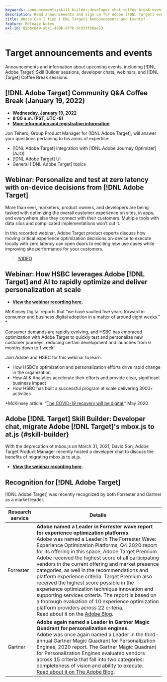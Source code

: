 ```yaml
---
keywords: announcements;skill builder;developer chat;coffee break;events;forrester;gartner;webinar
description: Read announcements and sign up for Adobe [!DNL Target] events, including Skill Builder sessions, developer and product manager chats, webinars, and more.
title: Where Can I find [!DNL Target] Announcements and Events?
feature: Release Notes
exl-id: 02bbc049-ab41-469b-8f7b-dc93ffb8ae73
---
```

# Target announcements and events

Announcements and information about upcoming events, including [!DNL Adobe Target] Skill Builder sessions, developer chats, webinars, and [!DNL Target] Coffee Break sessions.

## [!DNL Adobe Target] Community Q&A Coffee Break (January 19, 2022)

* **Wednesday, January 19, 2022**
* **8:00 a.m. (PST, UTC -8)**
* **[More information and registration information](https://experienceleaguecommunities.adobe.com/t5/adobe-target-discussions/new-in-2022-at-community-q-amp-a-coffee-break-1-19-22-8am-pt-jon/td-p/434460)**

Jon Tehero, Group Product Manager for [!DNL Adobe Target], will answer your questions pertaining to his areas of expertise:

* [!DNL Adobe Target] integration with [!DNL Adobe Journey Optimizer] (AJO)
* [!DNL Adobe Target] UI
* General [!DNL Adobe Target] topics

## Webinar: Personalize and test at zero latency with on-device decisions from [!DNL Adobe Target]

More than ever, marketers, product owners, and developers are being tasked with optimizing the overall customer experience on sites, in apps, and everywhere else they connect with their customers. Multiple tools with data silos and complicated implementations won’t cut it.

In this recorded webinar, Adobe Target product experts discuss how moving critical experience optimization decisions on-device to execute locally with zero latency can open doors to exciting new use cases while improving site performance for your customers.

>[!VIDEO](https://video.tv.adobe.com/v/328148)

## Webinar: How HSBC leverages Adobe [!DNL Target] and AI to rapidly optimize and deliver personalization at scale

* **[View the webinar recording here](https://seminars.adobeconnect.com/ps4ozlg7qfdy/?proto=true).**

McKinsey Digital reports that “we have vaulted five years forward in consumer and business digital adoption in a matter of around eight weeks.” *

Consumer demands are rapidly evolving, and HSBC has embraced optimization with Adobe Target to quickly test and personalize new customer journeys, reducing certain development and launches from 6 months down to 1 week!

Join Adobe and HSBC for this webinar to learn:

* How HSBC’s optimization and personalization efforts drive rapid change in the organization
* How AI & Analytics accelerate their efforts and provide clear, significant business impact
* How HSBC has built a successful program at scale delivering 3000+ activities

*McKinsey article: “[The COVID-19 recovery will be digital](https://www.mckinsey.com/business-functions/mckinsey-digital/our-insights/the-covid-19-recovery-will-be-digital-a-plan-for-the-first-90-days#),” May 2020

## Adobe [!DNL Target] Skill Builder: Developer chat, migrate Adobe [!DNL Target]'s mbox.js to at.js {#skill-builder}

With the deprecation of mbox.js on March 31, 2021, David Son, Adobe Target Product Manager recently hosted a developer chat to discuss the benefits of migrating mbox.js to at.js. 

* **[View the webinar recording here](https://seminars.adobeconnect.com/ptdo6mfo6qn6/?proto=true).**

## Recognition for [!DNL Adobe Target]

[!DNL Adobe Target] was recently recognized by both Forrester and Gartner as a market leader.

|Research service|Details|
| --- | --- |
|Forrester|**Adobe named a Leader in Forrester wave report for experience optimization platforms.**<br>Adobe was named a Leader in The Forrester Wave: Experience Optimization Platforms, Q4 2020 report for its offering in this space, Adobe Target Premium. Adobe received the highest score of all participating vendors in the current offering and market presence categories, as well in the recommendations and platform experience criteria. Target Premium also received the highest score possible in the experience optimization technique innovation and supporting services criteria. The report is based on a thorough evaluation of 10 experience optimization platform providers across 22 criteria.<br>Read about it on the [Adobe Blog](https://blog.adobe.com/en/2020/11/24/adobe-named-leader-in-forrester-wave-report-experience-optimization-platforms.html).|
|Gartner|**Adobe again named a Leader in Gartner Magic Quadrant for personalization engines.**<br>Adobe was once again named a Leader in the third-annual Gartner Magic Quadrant for Personalization Engines, 2020 report. The Gartner Magic Quadrant for Personalization Engines evaluated vendors across 15 criteria that fall into two categories: completeness of vision and ability to execute.<br>[Read about it on The Adobe Blog](https://theblog.adobe.com/adobe-again-named-leader-in-gartner-magic-quadrant-for-personalization-engines/).|

